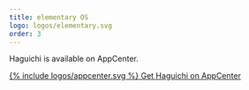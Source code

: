 ```yaml
---
title: elementary OS
logo: logos/elementary.svg
order: 3
---
```

<p>Haguichi is available on AppCenter.</p>
<p><a class="button" href="https://appcenter.elementary.io/com.github.ztefn.haguichi" target="_blank">{% include logos/appcenter.svg %} Get Haguichi on AppCenter</a></p>
